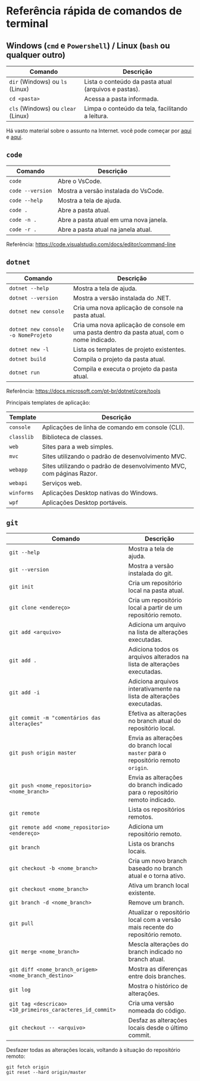 # Referência rápida de comandos de terminal

## Windows (`cmd` e `Powershell`) / Linux (`bash` ou qualquer outro)

Comando | Descrição
-- | --
`dir` (Windows) ou `ls` (Linux) | Lista o conteúdo da pasta atual (arquivos e pastas).
`cd <pasta>` | Acessa a pasta informada.
`cls` (Windows) ou `clear` (Linux) | Limpa o conteúdo da tela, facilitando a leitura.

Há vasto material sobre o assunto na Internet. você pode começar por [aqui](https://www.lucascaton.com.br/2018/01/07/comandos-para-o-terminal-windows-macos-e-linux/) e [aqui](https://linux.ime.usp.br/~lucasmmg/livecd/documentacao/documentos/terminal/Terminal_basico.html).

## `code`

Comando | Descrição
-- | --
`code` | Abre o VsCode.
`code --version` | Mostra a versão instalada do VsCode.
`code --help` | Mostra a tela de ajuda.
`code .` | Abre a pasta atual.
`code -n .` | Abre a pasta atual em uma nova janela.
`code -r .` | Abre a pasta atual na janela atual.

Referência: https://code.visualstudio.com/docs/editor/command-line

## `dotnet`

Comando | Descrição
-- | --
`dotnet --help` | Mostra a tela de ajuda.
`dotnet --version` | Mostra a versão instalada do .NET.
`dotnet new console` | Cria uma nova aplicação de console na pasta atual.
`dotnet new console -o NomeProjeto` | Cria uma nova aplicação de console em uma pasta dentro da pasta atual, com o nome indicado.
`dotnet new -l` | Lista os templates de projeto existentes.
`dotnet build` | Compila o projeto da pasta atual.
`dotnet run` | Compila e executa o projeto da pasta atual.

Referência: https://docs.microsoft.com/pt-br/dotnet/core/tools

Principais templates de aplicação:

Template | Descrição
-- | --
`console` | Aplicações de linha de comando em console (CLI).
`classlib` | Biblioteca de classes.
`web` | Sites para a web simples.
`mvc` | Sites utilizando o padrão de desenvolvimento MVC.
`webapp` | Sites utilizando o padrão de desenvolvimento MVC, com páginas Razor.
`webapi` | Serviços web.
`winforms` | Aplicações Desktop nativas do Windows.
`wpf` | Aplicações Desktop portáveis.

## `git`

Comando | Descrição
-- | --
`git --help` | Mostra a tela de ajuda.
`git --version` | Mostra a versão instalada do git.
`git init` | Cria um repositório local na pasta atual.
`git clone <endereço>` | Cria um repositório local a partir de um repositório remoto.
`git add <arquivo>` | Adiciona um arquivo na lista de alterações executadas.
`git add .` | Adiciona todos os arquivos alterados na lista de alterações executadas.
`git add -i` | Adiciona arquivos interativamente na lista de alterações executadas.
`git commit -m "comentários das alterações"` | Efetiva as alterações no branch atual do repositório local.
`git push origin master` | Envia as alterações do branch local `master` para o repositório remoto `origin`.
`git push <nome_repositorio> <nome_branch>` | Envia as alterações do branch indicado para o repositório remoto indicado.
`git remote` | Lista os repositórios remotos.
`git remote add <nome_repositorio> <endereço>` | Adiciona um repositório remoto.
`git branch` | Lista os branchs locais.
`git checkout -b <nome_branch>` | Cria um novo branch baseado no branch atual e o torna ativo.
`git checkout <nome_branch>` | Ativa um branch local existente.
`git branch -d <nome_branch>` | Remove um branch.
`git pull` | Atualizar o repositório local com a versão mais recente do repositório remoto.
`git merge <nome_branch>` | Mescla alterações do branch indicado no branch atual.
`git diff <nome_branch_origem> <nome_branch_destino>` | Mostra as diferenças entre dois branches.
`git log` | Mostra o histórico de alterações.
`git tag <descricao> <10_primeiros_caracteres_id_commit>` | Cria uma versão nomeada do código.
`git checkout -- <arquivo>` | Desfaz as alterações locais desde o último commit.

Desfazer todas as alterações locais, voltando à situação do repositório remoto:
```
git fetch origin
git reset --hard origin/master
```